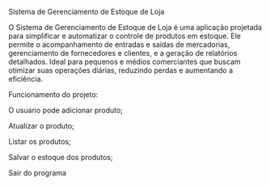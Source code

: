 Sistema de Gerenciamento de Estoque de Loja

O Sistema de Gerenciamento de Estoque de Loja é uma aplicação projetada para simplificar e automatizar o controle de produtos em estoque. 
Ele permite o acompanhamento de entradas e saídas de mercadorias, gerenciamento de fornecedores e clientes, e a geração de relatórios detalhados.
Ideal para pequenos e médios comerciantes que buscam otimizar suas operações diárias, reduzindo perdas e aumentando a eficiência.

Funcionamento do projeto:

O usuario pode adicionar produto;

Atualizar o produto;

Listar os produtos;

Salvar o estoque dos produtos;

Sair do programa
